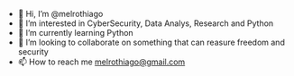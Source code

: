 - 👋 Hi, I’m @melrothiago
- 👀 I’m interested in CyberSecurity, Data Analys, Research and Python
- 🌱 I’m currently learning Python
- 💞️ I’m looking to collaborate on something that can reasure freedom and security
- 📫 How to reach me melrothiago@gmail.com

<!---
melrothiago/melrothiago is a ✨ special ✨ repository because its `README.md` (this file) appears on your GitHub profile.
You can click the Preview link to take a look at your changes.
--->

